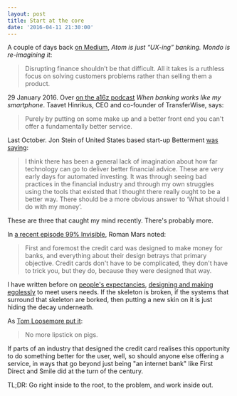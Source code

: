 ```yaml
---
layout: post
title: Start at the core
date: '2016-04-11 21:30:00'
---
```

A couple of days back [on Medium](https://medium.com/@davidgtonge/why-mondo-will-blow-atom-out-of-the-water-a1d39924c310#.wfmvt2y34), _Atom is just “UX-ing” banking. Mondo is re-imagining it_:

> Disrupting finance shouldn’t be that difficult. All it takes is a ruthless focus on solving customers problems rather than selling them a product.

29 January 2016. Over [on the a16z podcast](http://pca.st/7zTx) _When banking works like my smartphone_. Taavet Hinrikus, CEO and co-founder of TransferWise, says:

> Purely by putting on some make up and a better front end you can't offer a fundamentally better service.


Last October. Jon Stein of United States based start-up Betterment [was saying](http://www.pwmnet.com/FinTech/Digital-revolution-has-only-just-begun-believes-Betterment?ct=true):

> I think there has been a general lack of imagination about how far technology can go to deliver better financial advice. These are very early days for automated investing. It was through seeing bad practices in the financial industry and through my own struggles using the tools that existed that I thought there really ought to be a better way. There should be a more obvious answer to ‘What should I do with my money’.

These are three that caught my mind recently. There's probably more.

In [a recent episode 99% Invisible](http://99percentinvisible.org/episode/the-fresno-drop/), Roman Mars noted:

> First and foremost the credit card was designed to make money for banks, and everything about their design betrays that primary objective. Credit cards don't have to be complicated, they don't have to trick you, but they do, because they were designed that way.

I have written before on [people's expectancies](/design-is-the-process-and-when-designing-works), [designing and making egolessly](blood-simple) to meet users needs. If the skeleton is broken, if the systems that surround that skeleton are borked, then putting a new skin on it is just hiding the decay underneath.

As [Tom Loosemore put it](https://tom.loosemore.com/2015/11/01/keynote-at-web-directions-2015-sydney/):

> No more lipstick on pigs.

If parts of an industry that designed the credit card realises this opportunity to do something better for the user, well, so should anyone else offering a service, in ways that go beyond just being "an internet bank" like First Direct and Smile did at the turn of the century.

TL;DR: Go right inside to the root, to the problem, and work inside out.
